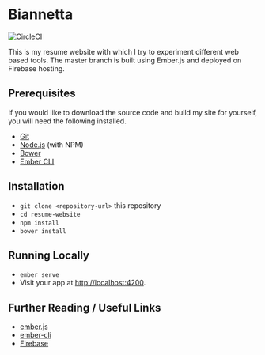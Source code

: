 # Biannetta

[![CircleCI](https://circleci.com/gh/biannetta/resume-website/tree/master.svg?style=svg)](https://circleci.com/gh/biannetta/resume-website/tree/master)

This is my resume website with which I try to experiment different web based tools. The master branch is built using Ember.js and deployed on Firebase hosting.

## Prerequisites

If you would like to download the source code and build my site for yourself, you will need the following installed.

* [Git](http://git-scm.com/)
* [Node.js](http://nodejs.org/) (with NPM)
* [Bower](http://bower.io/)
* [Ember CLI](http://ember-cli.com/)

## Installation

* `git clone <repository-url>` this repository
* `cd resume-website`
* `npm install`
* `bower install`

## Running Locally

* `ember serve`
* Visit your app at [http://localhost:4200](http://localhost:4200).

## Further Reading / Useful Links

* [ember.js](http://emberjs.com/)
* [ember-cli](http://ember-cli.com/)
* [Firebase](http://firebase.google.com/)
